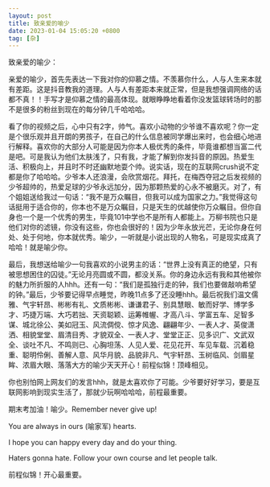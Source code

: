 ```yaml
---
layout: post
title: 致亲爱的喻少
date: 2023-01-04 15:05:20 +0800
tag: [杂]
---
```


致亲爱的喻少：

亲爱的喻少，首先先表达一下我对你的仰慕之情。不羡慕你什么，人与人生来本就有差距。这是抖音教我的道理。人与人有差距本来就正常，但是我想强调网络的话都不真！！手写才是仰慕之情的最高体现。就眼睁睁地看着你没发篮球转场时的那不是很多的粉丝到现在的每分钟几千哈哈哈。

看了你的视频之后，心中只有2字，帅气。喜欢小动物的少爷谁不喜欢呢？你一定是个很乐观并且开朗的男孩子，在自己的什么信息被同学爆出来时，也会细心地进行解释。喜欢你的大部分人可能是因为你本人极优秀的条件，毕竟谁都想当富二代是吧。可是我认为他们太肤浅了，只有我，才能了解到你发抖音的原因。热爱生活、积极向上，并且时不时还幽默地耍个帅。说实话，现在的互联网crush说不定都是你了哈哈哈。少爷本人还浪漫，会欣赏烟花。拜托，在梅西夺冠之后发视频的少爷超帅的，热爱足球的少爷永远加分，因为那颗热爱的心永不被磨灭。对了，有个姐姐送给我过一句话：“我不是万众瞩目，但我可以成为国家之力。”我觉得这句话挺用于适合你的，你本也不是万众瞩目，只是天生的优越使你万众瞩目。但你自身也一个是一个优秀的男生，毕竟101中学也不是所有人都能上。万柳书院也只是他们对你的滤镜，你没有这些，你也会很好的！因为少年永放光芒，无论你身在何处、处于何地，你本就优秀。喻少，一听就是小说出现的人物名，可是现实成真了哈哈！就是喻少你。

最后，我想送给喻少一句我喜欢的小说男主的话：“世界上没有真正的绝望，只有被思想困住的囚徒。”无论月亮圆或不圆，都没关系。你的身边永远有我和其他被你的魅力所折服的人hhh。还有一句：“我们是孤独行走的钟，我们也要做敲响希望的钟。”最后，少爷要记得早点睡觉，昨晚11点多了还没睡hhh。最后祝我们温文儒雅、气宇轩昂、彬彬有礼、文质彬彬、谦谦君子、别具慧眼、敏而好学、博学多才、巧捷万端、大巧若拙、天资聪颖、运筹帷幄、才高八斗、学富五车、足智多谋、城北徐公、美如冠玉、风流倜傥、惊才风逸、翩翩年少、一表人才、英俊潇洒、相貌堂堂、眉清目秀、才貌双全、一表人才、堂堂正正、见多识广、文武双全、谈吐不凡、不鸣则已、心胸坦荡、人见人爱、花见花开、车见车载、沉着稳重、聪明伶俐、善解人意、风华月貌、品貌非凡、气宇轩昂、玉树临风、剑眉星眸、浓眉大眼、落落大方的喻少天天开心！前程似锦！顶峰相见。

你也别怕网上网友们的发言hhh，就是太喜欢你了可能。少爷要好好学习，要是互联网影响到现实生活了，那就少玩啊哈哈哈，前程最重要。

期末考加油！喻少。Remember never give up!

You are always in ours (喻家军) hearts.

I hope you can happy every day and do your thing.

Haters gonna hate. Follow your own course and let people talk.

前程似锦！开心最重要。
